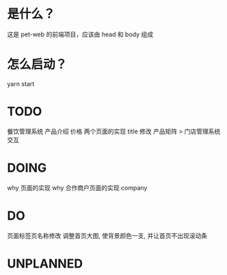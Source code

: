 # 是什么？
这是 pet-web 的前端项目，应该由 head 和 body 组成

# 怎么启动？
yarn start


# TODO
餐饮管理系统 产品介绍 价格 两个页面的实现
title 修改
产品矩阵 > 门店管理系统 交互

# DOING
why 页面的实现 why
合作商户页面的实现  company



# DO
页面标签页名称修改
调整首页大图, 使背景颜色一支, 并让首页不出现滚动条


# UNPLANNED
